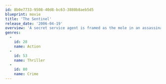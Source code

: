 ```yaml
---
id: 8b0e7733-9508-40d8-bc63-3880b8aeb5d5
blueprint: movie
title: 'The Sentinel'
release_date: '2006-04-19'
overview: 'A secret service agent is framed as the mole in an assassination attempt on the president. He must clear his name and foil another assassination attempt while on the run from a relentless FBI agent.'
genres:
  -
    id: 28
    name: Action
  -
    id: 53
    name: Thriller
  -
    id: 80
    name: Crime
---
```

